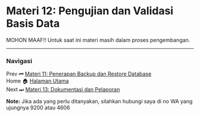 # **Materi 12: Pengujian dan Validasi Basis Data**

MOHON MAAF!! Untuk saat ini materi masih dalam proses pengembangan.

---
### **Navigasi**
Prev ⏮ [Materi 11: Penerapan Backup dan Restore Database](../11/README.MD) <br>
Home 🏠 [Halaman Utama](../README.MD) <br>
Next ⏭ [Materi 13: Dokumentasi dan Pelaporan](../13/README.MD)

**Note:** Jika ada yang perlu ditanyakan, silahkan hubungi saya di no WA yang ujungnya 9200 atau 4606